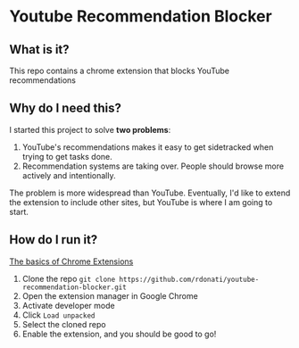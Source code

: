 # Youtube Recommendation Blocker

## What is it?
This repo contains a chrome extension that blocks YouTube recommendations
## Why do I need this?

I started this project to solve **two problems**:
1. YouTube's recommendations makes it easy to get sidetracked when trying to get tasks done.
2. Recommendation systems are taking over. People should browse more actively and intentionally.

The problem is more widespread than YouTube. Eventually, I'd like to extend the extension to include other sites, but YouTube is where I am going to start.

## How do I run it?
[The basics of Chrome Extensions](https://youtu.be/uV4L-wcnK3Y?t=319) 
1. Clone the repo `git clone https://github.com/rdonati/youtube-recommendation-blocker.git`
2. Open the extension manager in Google Chrome
3. Activate developer mode
4. Click `Load unpacked`
5. Select the cloned repo
6. Enable the extension, and you should be good to go!